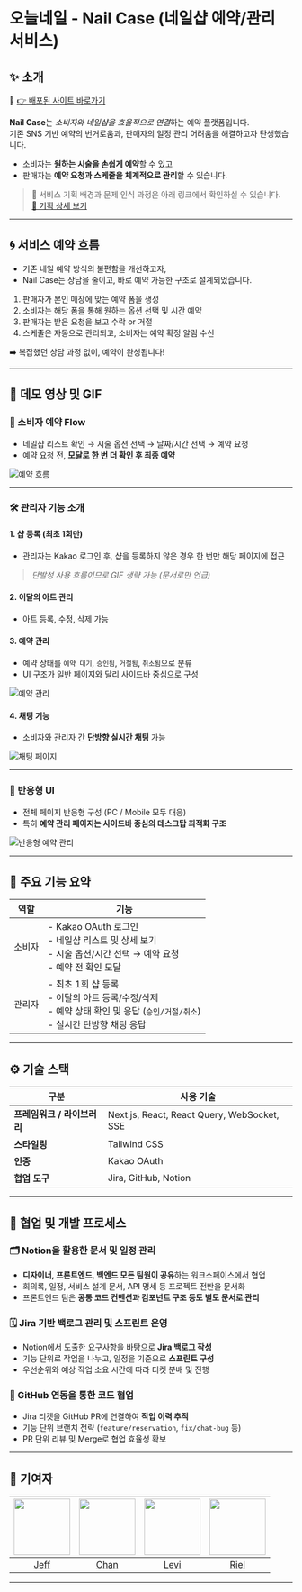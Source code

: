 # 오늘네일 - Nail Case (네일샵 예약/관리 서비스)

## ✨ 소개

🔗 [👉 배포된 사이트 바로가기](https://newtips.netlify.app/)


**Nail Case**는 *소비자와 네일샵을 효율적으로 연결*하는 예약 플랫폼입니다.  
기존 SNS 기반 예약의 번거로움과, 판매자의 일정 관리 어려움을 해결하고자 탄생했습니다.

- 소비자는 **원하는 시술을 손쉽게 예약**할 수 있고  
- 판매자는 **예약 요청과 스케줄을 체계적으로 관리**할 수 있습니다.

> 🧠 서비스 기획 배경과 문제 인식 과정은 아래 링크에서 확인하실 수 있습니다.  
> [🔗 기획 상세 보기](https://pale-sunshine-f78.notion.site/fd0d8c4411af485fb5c7b60c6b743248?pvs=4)

---
## 🌀 서비스 예약 흐름

- 기존 네일 예약 방식의 불편함을 개선하고자,
- Nail Case는 상담을 줄이고, 바로 예약 가능한 구조로 설계되었습니다.

1. 판매자가 본인 매장에 맞는 예약 폼을 생성
2. 소비자는 해당 폼을 통해 원하는 옵션 선택 및 시간 예약
3. 판매자는 받은 요청을 보고 수락 or 거절
4. 스케줄은 자동으로 관리되고, 소비자는 예약 확정 알림 수신

➡️ 복잡했던 상담 과정 없이, 예약이 완성됩니다!


---

## 📸 데모 영상 및 GIF

### 🎯 소비자 예약 Flow
- 네일샵 리스트 확인 → 시술 옵션 선택 → 날짜/시간 선택 → 예약 요청
- 예약 요청 전, **모달로 한 번 더 확인 후 최종 예약**

![예약 흐름](./assets/reservation-flow.gif)

---

### 🛠️ 관리자 기능 소개

#### 1. 샵 등록 (최초 1회만)
- 관리자는 Kakao 로그인 후, 샵을 등록하지 않은 경우 한 번만 해당 페이지에 접근

> *단발성 사용 흐름이므로 GIF 생략 가능 (문서로만 언급)*

#### 2. 이달의 아트 관리
- 아트 등록, 수정, 삭제 가능

#### 3. 예약 관리
- 예약 상태를 `예약 대기`, `승인됨`, `거절됨`, `취소됨`으로 분류
- UI 구조가 일반 페이지와 달리 사이드바 중심으로 구성

![예약 관리](./assets/admin-reservation-manage.gif)

#### 4. 채팅 기능
- 소비자와 관리자 간 **단방향 실시간 채팅** 가능

![채팅 페이지](./assets/admin-chat.gif)

---

### 📱 반응형 UI

- 전체 페이지 반응형 구성 (PC / Mobile 모두 대응)
- 특히 **예약 관리 페이지는 사이드바 중심의 데스크탑 최적화 구조**

![반응형 예약 관리](./assets/responsive-reservation.gif)

---

## 📌 주요 기능 요약

| 역할 | 기능 |
|------|------|
| 소비자 | - Kakao OAuth 로그인<br/>- 네일샵 리스트 및 상세 보기<br/>- 시술 옵션/시간 선택 → 예약 요청<br/>- 예약 전 확인 모달 |
| 관리자 | - 최초 1회 샵 등록<br/>- 이달의 아트 등록/수정/삭제<br/>- 예약 상태 확인 및 응답 (`승인/거절/취소`)<br/>- 실시간 단방향 채팅 응답 |

---

## ⚙️ 기술 스택

| 구분 | 사용 기술 |
|------|-----------|
| **프레임워크 / 라이브러리** | Next.js, React, React Query, WebSocket, SSE |
| **스타일링** | Tailwind CSS |
| **인증** | Kakao OAuth |
| **협업 도구** | Jira, GitHub, Notion |

---

## 🧩 협업 및 개발 프로세스


### 🗂 Notion을 활용한 문서 및 일정 관리

- **디자이너, 프론트엔드, 백엔드 모든 팀원이 공유**하는 워크스페이스에서 협업
- 회의록, 일정, 서비스 설계 문서, API 명세 등 프로젝트 전반을 문서화
- 프론트엔드 팀은 **공통 코드 컨벤션과 컴포넌트 구조 등도 별도 문서로 관리**

### 🗓 Jira 기반 백로그 관리 및 스프린트 운영

- Notion에서 도출한 요구사항을 바탕으로 **Jira 백로그 작성**
- 기능 단위로 작업을 나누고, 일정을 기준으로 **스프린트 구성**
- 우선순위와 예상 작업 소요 시간에 따라 티켓 분배 및 진행

### 🔄 GitHub 연동을 통한 코드 협업

- Jira 티켓을 GitHub PR에 연결하여 **작업 이력 추적**
- 기능 단위 브랜치 전략 (`feature/reservation`, `fix/chat-bug` 등)
- PR 단위 리뷰 및 Merge로 협업 효율성 확보

---

## 🙌 기여자

| <a href="https://github.com/TransparentDeveloper"><img src="https://avatars.githubusercontent.com/u/50646145?v=4" width="100" height="100"/></a> | <a href="https://github.com/snkchan"><img src="https://avatars.githubusercontent.com/u/144839872?v=4" width="100" height="100"/></a> | <a href="https://github.com/HeesikK"><img src="https://avatars.githubusercontent.com/u/127207625?v=4" width="100" height="100"/></a> | <a href="https://github.com/keeprok"><img src="https://avatars.githubusercontent.com/u/140785214?v=4" width="100" height="100"/></a> |
|:-----------------------------------------------------------------------------------------------------------------------------------------:|:--------------------------------------------------------------------------------------------------------------------------------:|:--------------------------------------------------------------------------------------------------------------------------------:|:--------------------------------------------------------------------------------------------------------------------------------:|
| [Jeff](https://github.com/TransparentDeveloper) | [Chan](https://github.com/snkchan) | [Levi](https://github.com/HeesikK) | [Riel](https://github.com/keeprok) |

---

